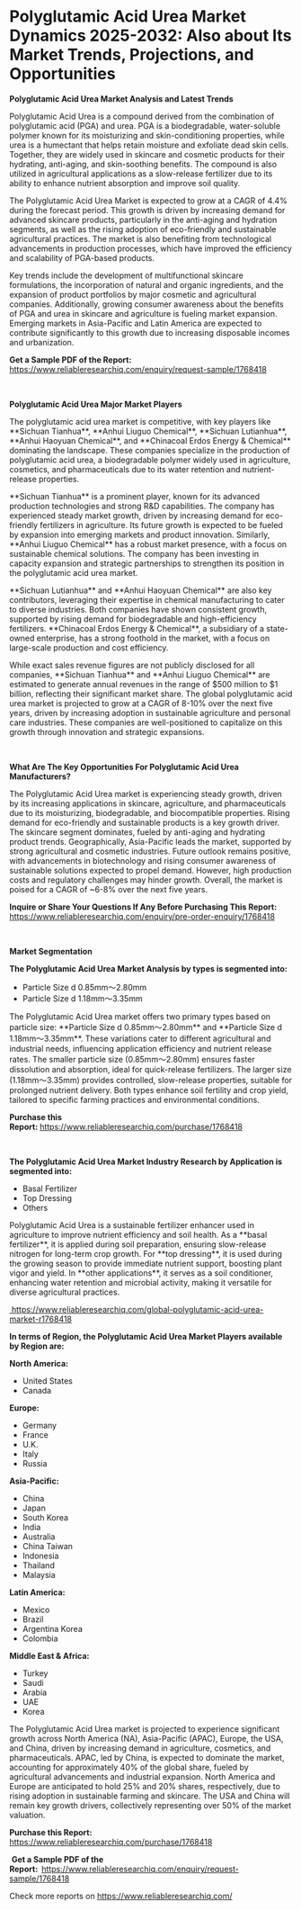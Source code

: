 <p><h1>Polyglutamic Acid Urea Market Dynamics 2025-2032: Also about Its Market Trends, Projections, and Opportunities</h1></p><p><strong>Polyglutamic Acid Urea Market Analysis and Latest Trends</strong></p>
<p><p>Polyglutamic Acid Urea is a compound derived from the combination of polyglutamic acid (PGA) and urea. PGA is a biodegradable, water-soluble polymer known for its moisturizing and skin-conditioning properties, while urea is a humectant that helps retain moisture and exfoliate dead skin cells. Together, they are widely used in skincare and cosmetic products for their hydrating, anti-aging, and skin-soothing benefits. The compound is also utilized in agricultural applications as a slow-release fertilizer due to its ability to enhance nutrient absorption and improve soil quality.</p><p>The Polyglutamic Acid Urea Market is expected to grow at a CAGR of 4.4% during the forecast period. This growth is driven by increasing demand for advanced skincare products, particularly in the anti-aging and hydration segments, as well as the rising adoption of eco-friendly and sustainable agricultural practices. The market is also benefiting from technological advancements in production processes, which have improved the efficiency and scalability of PGA-based products.</p><p>Key trends include the development of multifunctional skincare formulations, the incorporation of natural and organic ingredients, and the expansion of product portfolios by major cosmetic and agricultural companies. Additionally, growing consumer awareness about the benefits of PGA and urea in skincare and agriculture is fueling market expansion. Emerging markets in Asia-Pacific and Latin America are expected to contribute significantly to this growth due to increasing disposable incomes and urbanization.</p></p>
<p><strong>Get a Sample PDF of the Report:&nbsp;</strong> <a href="https://www.reliableresearchiq.com/enquiry/request-sample/1768418?utm_campaign=104&utm_medium=2&utm_source=Github&utm_content=ia&utm_term=21012025&utm_id=polyglutamic-acid-urea">https://www.reliableresearchiq.com/enquiry/request-sample/1768418</a></p>
<p>&nbsp;</p>
<p><strong>Polyglutamic Acid Urea Major Market Players</strong></p>
<p><p>The polyglutamic acid urea market is competitive, with key players like **Sichuan Tianhua**, **Anhui Liuguo Chemical**, **Sichuan Lutianhua**, **Anhui Haoyuan Chemical**, and **Chinacoal Erdos Energy & Chemical** dominating the landscape. These companies specialize in the production of polyglutamic acid urea, a biodegradable polymer widely used in agriculture, cosmetics, and pharmaceuticals due to its water retention and nutrient-release properties.</p><p>**Sichuan Tianhua** is a prominent player, known for its advanced production technologies and strong R&D capabilities. The company has experienced steady market growth, driven by increasing demand for eco-friendly fertilizers in agriculture. Its future growth is expected to be fueled by expansion into emerging markets and product innovation. Similarly, **Anhui Liuguo Chemical** has a robust market presence, with a focus on sustainable chemical solutions. The company has been investing in capacity expansion and strategic partnerships to strengthen its position in the polyglutamic acid urea market.</p><p>**Sichuan Lutianhua** and **Anhui Haoyuan Chemical** are also key contributors, leveraging their expertise in chemical manufacturing to cater to diverse industries. Both companies have shown consistent growth, supported by rising demand for biodegradable and high-efficiency fertilizers. **Chinacoal Erdos Energy & Chemical**, a subsidiary of a state-owned enterprise, has a strong foothold in the market, with a focus on large-scale production and cost efficiency.</p><p>While exact sales revenue figures are not publicly disclosed for all companies, **Sichuan Tianhua** and **Anhui Liuguo Chemical** are estimated to generate annual revenues in the range of $500 million to $1 billion, reflecting their significant market share. The global polyglutamic acid urea market is projected to grow at a CAGR of 8-10% over the next five years, driven by increasing adoption in sustainable agriculture and personal care industries. These companies are well-positioned to capitalize on this growth through innovation and strategic expansions.</p></p>
<p>&nbsp;</p>
<p><strong>What Are The Key Opportunities For Polyglutamic Acid Urea Manufacturers?</strong></p>
<p><p>The Polyglutamic Acid Urea market is experiencing steady growth, driven by its increasing applications in skincare, agriculture, and pharmaceuticals due to its moisturizing, biodegradable, and biocompatible properties. Rising demand for eco-friendly and sustainable products is a key growth driver. The skincare segment dominates, fueled by anti-aging and hydrating product trends. Geographically, Asia-Pacific leads the market, supported by strong agricultural and cosmetic industries. Future outlook remains positive, with advancements in biotechnology and rising consumer awareness of sustainable solutions expected to propel demand. However, high production costs and regulatory challenges may hinder growth. Overall, the market is poised for a CAGR of ~6-8% over the next five years.</p></p>
<p><strong>Inquire or Share Your Questions If Any Before Purchasing This Report:</strong> <a href="https://www.reliableresearchiq.com/enquiry/pre-order-enquiry/1768418?utm_campaign=104&utm_medium=2&utm_source=Github&utm_content=ia&utm_term=21012025&utm_id=polyglutamic-acid-urea">https://www.reliableresearchiq.com/enquiry/pre-order-enquiry/1768418</a></p>
<p>&nbsp;</p>
<p><strong>Market Segmentation</strong></p>
<p><strong>The Polyglutamic Acid Urea Market Analysis by types is segmented into:</strong></p>
<p><ul><li>Particle Size d 0.85mm～2.80mm</li><li>Particle Size d 1.18mm～3.35mm</li></ul></p>
<p><p>The Polyglutamic Acid Urea market offers two primary types based on particle size: **Particle Size d 0.85mm～2.80mm** and **Particle Size d 1.18mm～3.35mm**. These variations cater to different agricultural and industrial needs, influencing application efficiency and nutrient release rates. The smaller particle size (0.85mm～2.80mm) ensures faster dissolution and absorption, ideal for quick-release fertilizers. The larger size (1.18mm～3.35mm) provides controlled, slow-release properties, suitable for prolonged nutrient delivery. Both types enhance soil fertility and crop yield, tailored to specific farming practices and environmental conditions.</p></p>
<p><strong>Purchase this Report:&nbsp;</strong><a href="https://www.reliableresearchiq.com/purchase/1768418?utm_campaign=104&utm_medium=2&utm_source=Github&utm_content=ia&utm_term=21012025&utm_id=polyglutamic-acid-urea">https://www.reliableresearchiq.com/purchase/1768418</a></p>
<p>&nbsp;</p>
<p><strong>The Polyglutamic Acid Urea Market Industry Research by Application is segmented into:</strong></p>
<p><ul><li>Basal Fertilizer</li><li>Top Dressing</li><li>Others</li></ul></p>
<p><p>Polyglutamic Acid Urea is a sustainable fertilizer enhancer used in agriculture to improve nutrient efficiency and soil health. As a **basal fertilizer**, it is applied during soil preparation, ensuring slow-release nitrogen for long-term crop growth. For **top dressing**, it is used during the growing season to provide immediate nutrient support, boosting plant vigor and yield. In **other applications**, it serves as a soil conditioner, enhancing water retention and microbial activity, making it versatile for diverse agricultural practices.</p></p>
<p><a href="https://www.reliableresearchiq.com/global-polyglutamic-acid-urea-market-r1768418?utm_campaign=104&utm_medium=2&utm_source=Github&utm_content=ia&utm_term=21012025&utm_id=polyglutamic-acid-urea">&nbsp;https://www.reliableresearchiq.com/global-polyglutamic-acid-urea-market-r1768418</a></p>
<p><strong>In terms of Region, the Polyglutamic Acid Urea Market Players available by Region are:</strong></p>
<p>
    <p> <strong> North America: </strong>
        <ul>
            <li>United States</li>
            <li>Canada</li>
        </ul>
        </p> 
    <p> <strong> Europe: </strong>
        <ul>
            <li>Germany</li>
            <li>France</li>
            <li>U.K.</li>
            <li>Italy</li>
            <li>Russia</li>
        </ul>
        </p> 
    <p> <strong> Asia-Pacific: </strong>
        <ul>
            <li>China</li>
            <li>Japan</li>
            <li>South Korea</li>
            <li>India</li>
            <li>Australia</li>
            <li>China Taiwan</li>
            <li>Indonesia</li>
            <li>Thailand</li>
            <li>Malaysia</li>
        </ul>
        </p> 
    <p> <strong> Latin America: </strong>
        <ul>
            <li>Mexico</li>
            <li>Brazil</li>
            <li>Argentina Korea</li>
            <li>Colombia</li>
        </ul>
        </p> 
    <p> <strong> Middle East & Africa: </strong>
        <ul>
            <li>Turkey</li>
            <li>Saudi</li>
            <li>Arabia</li>
            <li>UAE</li>
            <li>Korea</li>
        </ul>
    </p>
    </p>
<p><p>The Polyglutamic Acid Urea market is projected to experience significant growth across North America (NA), Asia-Pacific (APAC), Europe, the USA, and China, driven by increasing demand in agriculture, cosmetics, and pharmaceuticals. APAC, led by China, is expected to dominate the market, accounting for approximately 40% of the global share, fueled by agricultural advancements and industrial expansion. North America and Europe are anticipated to hold 25% and 20% shares, respectively, due to rising adoption in sustainable farming and skincare. The USA and China will remain key growth drivers, collectively representing over 50% of the market valuation.</p></p>
<p><strong>Purchase this Report: </strong><a href="https://www.reliableresearchiq.com/purchase/1768418?utm_campaign=104&utm_medium=2&utm_source=Github&utm_content=ia&utm_term=21012025&utm_id=polyglutamic-acid-urea">https://www.reliableresearchiq.com/purchase/1768418</a></p>
<p>&nbsp;<strong>Get a Sample PDF of the Report:&nbsp;&nbsp;</strong><a href="https://www.reliableresearchiq.com/enquiry/request-sample/1768418?utm_campaign=104&utm_medium=2&utm_source=Github&utm_content=ia&utm_term=21012025&utm_id=polyglutamic-acid-urea">https://www.reliableresearchiq.com/enquiry/request-sample/1768418</a></p>
<p><strong></strong></p>
<p>Check more reports on <a href="https://www.reliableresearchiq.com/?utm_campaign=104&utm_medium=2&utm_source=Github&utm_content=ia&utm_term=21012025&utm_id=polyglutamic-acid-urea">https://www.reliableresearchiq.com/</a></p>